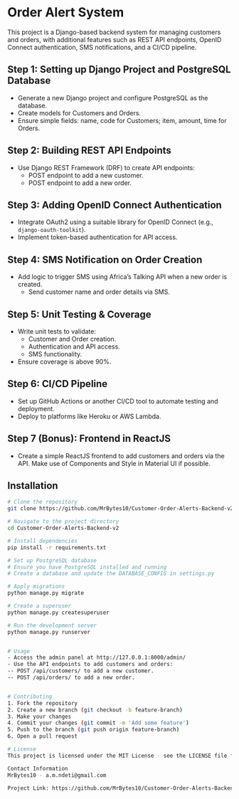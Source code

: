 # Order Alert System

This project is a Django-based backend system for managing customers and orders, with additional features such as REST API endpoints, OpenID Connect authentication, SMS notifications, and a CI/CD pipeline.

## Step 1: Setting up Django Project and PostgreSQL Database

- Generate a new Django project and configure PostgreSQL as the database.
- Create models for Customers and Orders.
- Ensure simple fields: name, code for Customers; item, amount, time for Orders.

## Step 2: Building REST API Endpoints

- Use Django REST Framework (DRF) to create API endpoints:
  - POST endpoint to add a new customer.
  - POST endpoint to add a new order.

## Step 3: Adding OpenID Connect Authentication

- Integrate OAuth2 using a suitable library for OpenID Connect (e.g., `django-oauth-toolkit`).
- Implement token-based authentication for API access.

## Step 4: SMS Notification on Order Creation

- Add logic to trigger SMS using Africa’s Talking API when a new order is created.
  - Send customer name and order details via SMS.

## Step 5: Unit Testing & Coverage

- Write unit tests to validate:
  - Customer and Order creation.
  - Authentication and API access.
  - SMS functionality.
- Ensure coverage is above 90%.

## Step 6: CI/CD Pipeline

- Set up GitHub Actions or another CI/CD tool to automate testing and deployment.
- Deploy to platforms like Heroku or AWS Lambda.

## Step 7 (Bonus): Frontend in ReactJS

- Create a simple ReactJS frontend to add customers and orders via the API. Make use of Components and Style in Material UI if possible.

## Installation

```bash
# Clone the repository
git clone https://github.com/MrBytes10/Customer-Order-Alerts-Backend-v2

# Navigate to the project directory
cd Customer-Order-Alerts-Backend-v2

# Install dependencies
pip install -r requirements.txt

# Set up PostgreSQL database
# Ensure you have PostgreSQL installed and running
# Create a database and update the DATABASE_CONFIG in settings.py

# Apply migrations
python manage.py migrate

# Create a superuser
python manage.py createsuperuser

# Run the development server
python manage.py runserver


# Usage
- Access the admin panel at http://127.0.0.1:8000/admin/
- Use the API endpoints to add customers and orders:
-- POST /api/customers/ to add a new customer.
-- POST /api/orders/ to add a new order.


# Contributing
1. Fork the repository
2. Create a new branch (git checkout -b feature-branch)
3. Make your changes
4. Commit your changes (git commit -m 'Add some feature')
5. Push to the branch (git push origin feature-branch)
6. Open a pull request

# License
This project is licensed under the MIT License - see the LICENSE file for details.

Contact Information
MrBytes10 - a.m.ndeti@gmail.com

Project Link: https://github.com/MrBytes10/Customer-Order-Alerts-Backend-v2
